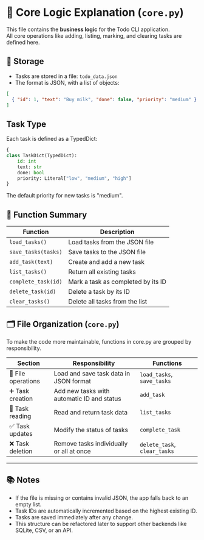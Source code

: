 # 🧠 Core Logic Explanation (`core.py`)

This file contains the **business logic** for the Todo CLI application.  
All core operations like adding, listing, marking, and clearing tasks are defined here.

## 📄 Storage

- Tasks are stored in a file: `todo_data.json`
- The format is JSON, with a list of objects:

```json
[
  { "id": 1, "text": "Buy milk", "done": false, "priority": "medium" }
]
```

## Task Type
Each task is defined as a TypedDict:

```python
{
class TaskDict(TypedDict):
    id: int
    text: str
    done: bool
    priority: Literal["low", "medium", "high"]
}
```
The default priority for new tasks is "medium".


## 🧩 Function Summary

| Function              | Description                                      |
|-----------------------|--------------------------------------------------|
| `load_tasks()`        | Load tasks from the JSON file                    |
| `save_tasks(tasks)`   | Save tasks to the JSON file                      |
| `add_task(text)`      | Create and add a new task                        |
| `list_tasks()`        | Return all existing tasks                        |
| `complete_task(id)`   | Mark a task as completed by its ID               |
| `delete_task(id)`     | Delete a task by its ID                          |
| `clear_tasks()`       | Delete all tasks from the list                   |

## 🗂️ File Organization (`core.py`)

To make the code more maintainable, functions in core.py are grouped by responsibility.

| Section                 | Responsibility                                   | Functions                   |
|--------------------------|--------------------------------------------------|------------------------------|
| 🔄 File operations       | Load and save task data in JSON format           | `load_tasks`, `save_tasks`   |
| ➕ Task creation         | Add new tasks with automatic ID and status       | `add_task`                   |
| 📄 Task reading          | Read and return task data                        | `list_tasks`                 |
| ✅ Task updates          | Modify the status of tasks                       | `complete_task`              |
| ❌ Task deletion         | Remove tasks individually or all at once         | `delete_task`, `clear_tasks` |

---

## 📚 Notes

- If the file is missing or contains invalid JSON, the app falls back to an empty list.
- Task IDs are automatically incremented based on the highest existing ID.
- Tasks are saved immediately after any change.
- This structure can be refactored later to support other backends like SQLite, CSV, or an API.